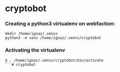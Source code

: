 # cryptobot



### Creating a python3 virtualenv on webfaction:
```
mkdir /home/ignaz/.venvs
python3 -m venv /home/ignaz/.venvs/cryptobot
```


### Activating the virtualenv
```
$ . /home/ignaz/.venvs/cryptobot/bin/activate
```# cryptobot
